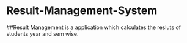 # Result-Management-System

##Result Management is a application which calculates the resluts of students year and sem wise.
